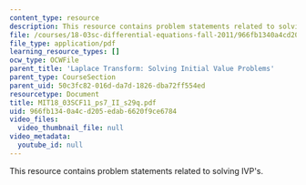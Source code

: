 ```yaml
---
content_type: resource
description: This resource contains problem statements related to solving IVP's.
file: /courses/18-03sc-differential-equations-fall-2011/966fb1340a4cd205edab6620f9ce6784_MIT18_03SCF11_ps7_II_s29q.pdf
file_type: application/pdf
learning_resource_types: []
ocw_type: OCWFile
parent_title: 'Laplace Transform: Solving Initial Value Problems'
parent_type: CourseSection
parent_uid: 50c3fc82-016d-da7d-1826-dba72ff554ed
resourcetype: Document
title: MIT18_03SCF11_ps7_II_s29q.pdf
uid: 966fb134-0a4c-d205-edab-6620f9ce6784
video_files:
  video_thumbnail_file: null
video_metadata:
  youtube_id: null
---
```

This resource contains problem statements related to solving IVP's.
